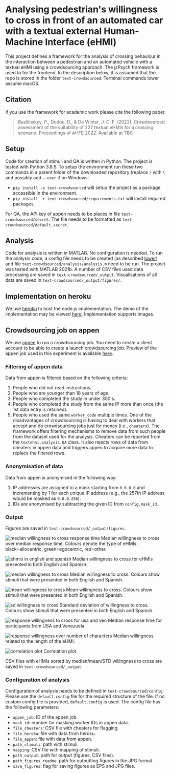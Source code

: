 # Analysing pedestrian's willingness to cross in front of an automated car with a textual external Human-Machine Interface (eHMI)
This project defines a framework for the analysis of crossing behaviour in the interaction between a pedestrian and an automated vehicle with a textual eHMI using a crowdsourcing approach. The jsPsych framework is used to for the frontend. In the description below, it is assumed that the repo is stored in the folder `text-crowdsourced`. Terminal commands lower assume macOS.

## Citation
If you use the framework for academic work please cite the following paper.

> Bazilinskyy, P., Dodou, D., & De Winter, J. C. F. (2022). Crowdsourced assessment of the suitability of 227 textual eHMIs for a crossing scenario. Proceedings of AHFE 2022. Available at TBC

## Setup
Code for creation of stimuli and QA is written in Python. The project is tested with Python 3.8.5. To setup the environment run these two commands in a parent folder of the downloaded repository (replace `/` with `\` and possibly add `--user` if on Windows:
- `pip install -e text-crowdsourced` will setup the project as a package accessible in the environment.
- `pip install -r text-crowdsourced/requirements.txt` will install required packages.

For QA, the API key of appen needs to be places in file `text-crowdsourced/secret`. The file needs to be formatted as `text-crowdsourced/default.secret`.

## Analysis
Code for analysis is written in MATLAB. No configuration is needed. To run the analysis code, a config file needs to be created (as described [lower](https://github.com/bazilinskyy/text-crowdsourced#configuration-of-analysis)) and file `text-crowdsourced/analysis/analysis.m` need to be run. The project was tested with MATLAB 2021b. A number of CSV files used data processing are saved in `text-crowdsourced/_output`. Visualisations of all data are saved in `text-crowdsourced/_output/figures/`.

## Implementation on heroku
We use [heroku](https://www.heroku.com/) to host the node.js implementation. The demo of the implementation may be viewed [here](https://text-crowdsourced.herokuapp.com/?debug=1&save_data=0). Implementation supports images.

## Crowdsourcing job on appen
We use [appen](http://appen.com) to run a crowdsourcing job. You need to create a client account to be able to create a launch crowdsourcing job. Preview of the appen job used in this experiment is available [here](https://view.appen.io/channels/cf_internal/jobs/1884388/editor_preview?token=65NVm9aKVsyz_jlitEr3bA).

### Filtering of appen data
Data from appen is filtered based on the following criteria:
1. People who did not read instructions.
2. People who are younger than 18 years of age.
3. People who completed the study in under 300 s.
4. People who completed the study from the same IP more than once (the 1st data entry is retained).
5. People who used the same `worker_code` multiple times. One of the disadvantages of crowdsourcing is having to deal with workers that accept and do crowdsourcing jobs just for money (i.e., `cheaters`). The framework offers filtering mechanisms to remove data from such people from the dataset used for the analysis. Cheaters can be reported from the `textehmi.analysis.QA` class. It also rejects rows of data from cheaters in appen data and triggers appen to acquire more data to replace the filtered rows.

### Anonymisation of data
Data from appen is anonymised in the following way:
1. IP addresses are assigned to a mask starting from `0.0.0.0` and incrementing by 1 for each unique IP address (e.g., the 257th IP address would be masked as `0.0.0.256`).
2. IDs are anonymised by subtracting the given ID from `config.mask_id`.

### Output
Figures are saved in `text-crowdsourced/_output/figures`.

![median willingness to cross response time](https://github.com/bazilinskyy/text-crowdsourced/blob/main/figures/median-cross-response-time.jpg?raw=true)
Median willingness to cross over median response time. Colours denote the type of eHMIs: black=allocentric, green=egocentric, red=other.

![ehmis in english and spanish](https://github.com/bazilinskyy/text-crowdsourced/blob/main/figures/median-cross-en-es.jpg?raw=true)
Median willingness to cross for eHMIs presented in both English and Spanish.

![median willingness to cross](https://github.com/bazilinskyy/text-crowdsourced/blob/main/figures/median-cross.jpg?raw=true)
Median willingness to cross. Colours show stimuli that were presented in both English and Spanish.

![mean willingness to cross](https://github.com/bazilinskyy/text-crowdsourced/blob/main/figures/mean-cross.jpg?raw=true)
Mean willingness to cross. Colours show stimuli that were presented in both English and Spanish.

![sd willingness to cross](https://github.com/bazilinskyy/text-crowdsourced/blob/main/figures/sd-cross.jpg?raw=true)
Standard deviation of willingness to cross. Colours show stimuli that were presented in both English and Spanish.

![response willingness to cross for usa and ven](https://github.com/bazilinskyy/text-crowdsourced/blob/main/figures/response-time-usa-ven.jpg?raw=true)
Median response time for participants from USA and Venezuela.

![response willingness over number of characters](https://github.com/bazilinskyy/text-crowdsourced/blob/main/figures/response-time-num-chars.jpg?raw=true)
Median willingness related to the length of the eHMI.

![correlation plot](https://github.com/bazilinskyy/text-crowdsourced/blob/main/figures/corrplot.jpg?raw=true)
Correlation plot.

CSV files with eHMIs sorted by median/mean/STD willingness to cross are saved in `text-crowdsourced/_output`.

### Configuration of analysis
Configuration of analysis needs to be defined in `text-crowdsourced/config`. Please use the `default.config` file for the required structure of the file. If no custom config file is provided, `default.config` is used. The config file has the following parameters:
* `appen_job`: ID of the appen job.
* `mask_id`: number for masking worker IDs in appen data.
* `file_cheaters`: CSV file with cheaters for flagging.
* `file_heroku`: file with data from heroku.
* `file_appen`: file with data from appen.
* `path_stimuli`: path with stimuli.
* `mapping`: CSV file with mapping of stimuli.
* `path_output`: path for output (figures, CSV files).
* `path_figures_readme`: path for outputting figures in the JPG format.
* `save_figures`: flag for saving figures as EPS and JPG files.
